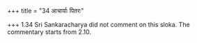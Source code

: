+++
title = "34 आचार्याः पितरः"

+++
1.34 Sri Sankaracharya did not comment on this sloka. The commentary
starts from 2.10.  
  
